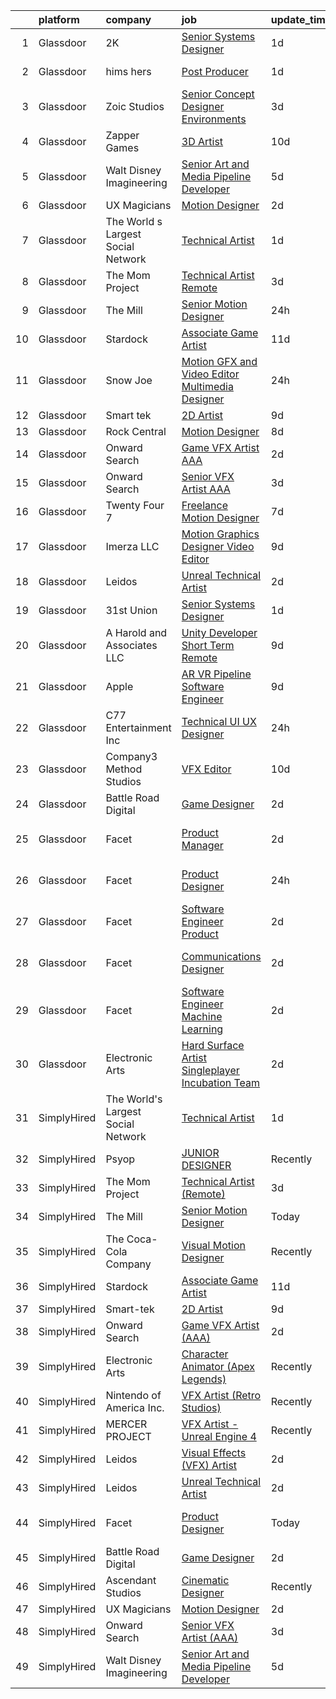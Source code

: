 

|    | platform    | company                            | job                                                                                                                                                                                                                                                                                                                                                                                                                                                                                                                                                                                                                                                                                                                                                                                                                                                                                                                                                                                                                                                                                                                                                                                                                                                                                                                                                                                | update_time   | location          |
|---:|:------------|:-----------------------------------|:-----------------------------------------------------------------------------------------------------------------------------------------------------------------------------------------------------------------------------------------------------------------------------------------------------------------------------------------------------------------------------------------------------------------------------------------------------------------------------------------------------------------------------------------------------------------------------------------------------------------------------------------------------------------------------------------------------------------------------------------------------------------------------------------------------------------------------------------------------------------------------------------------------------------------------------------------------------------------------------------------------------------------------------------------------------------------------------------------------------------------------------------------------------------------------------------------------------------------------------------------------------------------------------------------------------------------------------------------------------------------------------|:--------------|:------------------|
|  1 | Glassdoor   | 2K                                 | [Senior Systems Designer](https://www.glassdoor.com/partner/jobListing.htm?pos=122&ao=1136043&s=58&guid=000001817599f452b5775cb8372353f3&src=GD_JOB_AD&t=SR&vt=w&ea=1&cs=1_9abc29a1&cb=1655535433118&jobListingId=1007944711696&jrtk=3-0-1g5qpjt41itm3801-1g5qpjt4fis3r800-ce2eaeaa8ed9abbc-)                                                                                                                                                                                                                                                                                                                                                                                                                                                                                                                                                                                                                                                                                                                                                                                                                                                                                                                                                                                                                                                                                      | 1d            | San Mateo, CA     |
|  2 | Glassdoor   | hims   hers                        | [Post Producer](https://www.glassdoor.com/partner/jobListing.htm?pos=130&ao=1136043&s=58&guid=000001817599f452b5775cb8372353f3&src=GD_JOB_AD&t=SR&vt=w&ea=1&cs=1_3062784e&cb=1655535433118&jobListingId=1007945311760&jrtk=3-0-1g5qpjt41itm3801-1g5qpjt4fis3r800-572089550f33025c-)                                                                                                                                                                                                                                                                                                                                                                                                                                                                                                                                                                                                                                                                                                                                                                                                                                                                                                                                                                                                                                                                                                | 1d            | Los Angeles, CA   |
|  3 | Glassdoor   | Zoic Studios                       | [Senior Concept Designer   Environments](https://www.glassdoor.com/partner/jobListing.htm?pos=121&ao=1136043&s=58&guid=000001817599f452b5775cb8372353f3&src=GD_JOB_AD&t=SR&vt=w&ea=1&cs=1_515be57c&cb=1655535433117&jobListingId=1007940779750&jrtk=3-0-1g5qpjt41itm3801-1g5qpjt4fis3r800-3dd602ff0a6833af-)                                                                                                                                                                                                                                                                                                                                                                                                                                                                                                                                                                                                                                                                                                                                                                                                                                                                                                                                                                                                                                                                       | 3d            | Remote            |
|  4 | Glassdoor   | Zapper Games                       | [3D Artist](https://www.glassdoor.com/partner/jobListing.htm?pos=128&ao=1136043&s=58&guid=000001817599f452b5775cb8372353f3&src=GD_JOB_AD&t=SR&vt=w&cs=1_9989bf2d&cb=1655535433118&jobListingId=1007923638550&jrtk=3-0-1g5qpjt41itm3801-1g5qpjt4fis3r800-92a68e384079e975-)                                                                                                                                                                                                                                                                                                                                                                                                                                                                                                                                                                                                                                                                                                                                                                                                                                                                                                                                                                                                                                                                                                         | 10d           | Morrisville, NC   |
|  5 | Glassdoor   | Walt Disney Imagineering           | [Senior Art and Media Pipeline Developer](https://www.glassdoor.com/partner/jobListing.htm?pos=108&ao=1110586&s=58&guid=000001817599f452b5775cb8372353f3&src=GD_JOB_AD&t=SR&vt=w&cs=1_6124b251&cb=1655535433116&jobListingId=1007934373148&cpc=6FC5BA77C9A4CD78&jrtk=3-0-1g5qpjt41itm3801-1g5qpjt4fis3r800-e4cdf25cdb652116--6NYlbfkN0DAFTyt7pbDCC2JPO79CSdi1dIb81yjczP5qsKcZIxgiRd1qisRd4re16D_VG3-wzW7qMk83DrT4y-SoUQ3nyzBVUKkNesrLcNBSKci390ClqsbZP2D50Z9T4XOMNx8ky62zSdDJoKJfeq2L0S8YBMqM47CYdhvYGyIxRpFPUfbb1boO5u4f7VMCctXVURDBwz6RRgI3sZJtMJFYdldeGxQVpAOEPIRrHXF5ycevZHTT6iAwUW7vv1Ciuf1gMTIh445qXC_v19LoLnJG1mSo2NdzZarwdVUI9o6lD7ZsTUY4hE7piWZ-RivicHfXVhvNqpdGKytn1CI-fDXwfzlwpi5Q4C85wcSU5CP4lg1Hc61Hw3erD5PoWl3zpmN_xXCziXfG36_Lh-rhTAxOvPxfk5hIO8kRSnukmMPDKgHC5CMZcduLn7ztfXLjLaQwRqqhFyASTOWmNBWVw%3D%3D)                                                                                                                                                                                                                                                                                                                                                                                                                                                                                                                                                          | 5d            | Proctor, AR       |
|  6 | Glassdoor   | UX Magicians                       | [Motion Designer](https://www.glassdoor.com/partner/jobListing.htm?pos=117&ao=1136043&s=58&guid=000001817599f452b5775cb8372353f3&src=GD_JOB_AD&t=SR&vt=w&ea=1&cs=1_35a3bc9e&cb=1655535433117&jobListingId=1007942419974&jrtk=3-0-1g5qpjt41itm3801-1g5qpjt4fis3r800-5b2a766fdedec4d3-)                                                                                                                                                                                                                                                                                                                                                                                                                                                                                                                                                                                                                                                                                                                                                                                                                                                                                                                                                                                                                                                                                              | 2d            | Remote            |
|  7 | Glassdoor   | The World s Largest Social Network | [Technical Artist](https://www.glassdoor.com/partner/jobListing.htm?pos=105&ao=1110586&s=58&guid=000001817599f452b5775cb8372353f3&src=GD_JOB_AD&t=SR&vt=w&cs=1_6dd6ddf3&cb=1655535433115&jobListingId=1007945470127&cpc=9C2286EA3771AAF6&jrtk=3-0-1g5qpjt41itm3801-1g5qpjt4fis3r800-de89b06fe75f21ae--6NYlbfkN0DSgjPPcnEdvoK3uuxfISLALE6pB1FR7YSHOr_tSg5_QGIhoz_2VqUepdcKLBLI_zTmP0Cdwc6lpraoh9XYJnd_pt7wUHPw4IIhA9oQdU_zXLzlx3tdAdRRo6J89sBMEaNcmNojZwVeEdaa_PxE2Lf-fVWDI0HmuTZAzzh_-AE30m5moO3FwN80Qse5cC3pqWZoMIlalvx8msBUYw1ZUcZZqV5pXIxi_wB69kn0sET2o1njF3mHPkFANlXOO_7sBIvUJcbS5lsjJDyyLIAFj9dnRi4vs-zdqHzFw1K78GWUHvicnYY3RnVKKheD32GN4FVvlKtRr-mupFrdt1vxyA1uvx7bpUPKBl9Fej6CIA80RuI9PFv-wSOL-75SYh0HdCNar0pThgAQcHtv3a7ZCBcNAW6akTLV1bLIdTzhsVoreRqeWJwctLHcokeRrQWXEzG_33_W2Jdvt94o1Sl3GW0OBndIlnMkk-FbFxQmQrL0yNVF4hsIlISF4JcR1qtiu5JsCeUiZsbADgcIjNLB755dOaJtV-hs4xuWM_6_fNDTgABSShaGAdmW4l3t99gUxTQquT95h8p94A%3D%3D)                                                                                                                                                                                                                                                                                                                                                                                                                                                 | 1d            | New York, NY      |
|  8 | Glassdoor   | The Mom Project                    | [Technical Artist  Remote ](https://www.glassdoor.com/partner/jobListing.htm?pos=103&ao=1110586&s=58&guid=000001817599f452b5775cb8372353f3&src=GD_JOB_AD&t=SR&vt=w&cs=1_557d1cf7&cb=1655535433115&jobListingId=1007939939925&cpc=BAEB662971763A76&jrtk=3-0-1g5qpjt41itm3801-1g5qpjt4fis3r800-264f9011810ab4a3--6NYlbfkN0BDp_epf89aHDQhKpPegNJQ_ldQpEFZQsM9OcONMGxWx6pU56EKHF58QjVdAUvn2gX31HUntCyLUwzir2_2qLQKiwc4zqgc0EcGzWlJtEFabSJje5p3zQNcGS6mmu-hK71c0amOsooqt9D74xqUp2Fe1oOyI1RWtfFw9BBSi2GEBaE6UlKZT1OWJEzUiWGsGr7xMk7Pgb1LdRWxo4_ycJVe5StEfFU-XeChhT0tCBXeO6I6dmM4yNSELYA0sQdOOTZkU8UwDC-Jw3bMzZtCqX3fCMAhuWImB8cYdp-qh4gT2TJAric6TdquSdFcGcQDykcMuzLLOIZgvufNHkR3-raYGL0knC9xiJgAEx35viAHxH52JxnHP9R5AfIXtq33HEBTDBWaHzacKxKHV0nL0XoBG-bpdUu0WvbFsCVSyqr2F1D_6jchPbVeYjmw3bre_J8Q43frSum0ioGlL7MYNJF9J6jelGX_VyAPiG6R8iG_q0QvFg-0XPiGVYSIjcnuSRSw4TeAftlo29QifPB_Z_eajSFjJT9qO0aK8p5jaPrzHVzIefzbGkUbEC3VNJFaRG0lci7LGXWz6Q%3D%3D)                                                                                                                                                                                                                                                                                                                                                                                                                                        | 3d            | Bell, CA          |
|  9 | Glassdoor   | The Mill                           | [Senior Motion Designer](https://www.glassdoor.com/partner/jobListing.htm?pos=114&ao=1136043&s=58&guid=000001817599f452b5775cb8372353f3&src=GD_JOB_AD&t=SR&vt=w&cs=1_2e1deb35&cb=1655535433117&jobListingId=1007948420630&jrtk=3-0-1g5qpjt41itm3801-1g5qpjt4fis3r800-4568a48ad2af7345-)                                                                                                                                                                                                                                                                                                                                                                                                                                                                                                                                                                                                                                                                                                                                                                                                                                                                                                                                                                                                                                                                                            | 24h           | Los Angeles, CA   |
| 10 | Glassdoor   | Stardock                           | [Associate Game Artist](https://www.glassdoor.com/partner/jobListing.htm?pos=115&ao=1136043&s=58&guid=000001817599f452b5775cb8372353f3&src=GD_JOB_AD&t=SR&vt=w&ea=1&cs=1_e14fb44d&cb=1655535433117&jobListingId=1007922211857&jrtk=3-0-1g5qpjt41itm3801-1g5qpjt4fis3r800-21858a99e1df3e9a-)                                                                                                                                                                                                                                                                                                                                                                                                                                                                                                                                                                                                                                                                                                                                                                                                                                                                                                                                                                                                                                                                                        | 11d           | Plymouth, MI      |
| 11 | Glassdoor   | Snow Joe                           | [Motion GFX and Video Editor   Multimedia Designer](https://www.glassdoor.com/partner/jobListing.htm?pos=116&ao=1136043&s=58&guid=000001817599f452b5775cb8372353f3&src=GD_JOB_AD&t=SR&vt=w&cs=1_1aa65fd4&cb=1655535433117&jobListingId=1007947596431&jrtk=3-0-1g5qpjt41itm3801-1g5qpjt4fis3r800-b38b4f43e2f798cc-)                                                                                                                                                                                                                                                                                                                                                                                                                                                                                                                                                                                                                                                                                                                                                                                                                                                                                                                                                                                                                                                                 | 24h           | Hoboken, NJ       |
| 12 | Glassdoor   | Smart tek                          | [2D Artist](https://www.glassdoor.com/partner/jobListing.htm?pos=107&ao=1110586&s=58&guid=000001817599f452b5775cb8372353f3&src=GD_JOB_AD&t=SR&vt=w&ea=1&cs=1_cc883494&cb=1655535433116&jobListingId=1007926539829&cpc=59DEFF8D475298C3&jrtk=3-0-1g5qpjt41itm3801-1g5qpjt4fis3r800-a94aabdde8f78f86--6NYlbfkN0DP7N_JgDagYY8-Mk0WwzF0Q0gIEsWRfzc2JbQn8QKLxI5WINWVnLWau4r_adrYk_08nopmky6Yp9KXowhxiUrOn7TbAJEr6jRYi4l_eSgzSUpbVxlzj68TqKGwwwFb2TToCx1ALHckjtar26PQYrbpVTsVb9J0ZlsFx66Vl5tNLkfXJg01BTuIycT2f4d_rjJXfCt93OVe1R1Jcy2AkewesLsWpMp9n5c_Fqh0Vj_aPJR0Q56FlaqGN1cbwIbZdm7aFYhiuUULySeI_QSy2eC2xu2FimPO8ciWWWgljVinCKso5GIrlH0BbHIZ64R_gT0crUzdYGsjCGlHKPIRZkuwzGoDjf3CothmeUXgWPE8EboTuCaUbH-L4pgmGXXkSp26PvDurRR2VpSNpHvavhUPshOdMTD-VE877KGS0HsEpijkeswbTvtrPKI_VIC9vmqKAMLwRzxPn3dkYOAWMn32xNJjWJMMSvuh1SNkwM5xp-IlZObDR8hr)                                                                                                                                                                                                                                                                                                                                                                                                                                                                                                                                               | 9d            | Duluth, GA        |
| 13 | Glassdoor   | Rock Central                       | [Motion Designer](https://www.glassdoor.com/partner/jobListing.htm?pos=127&ao=1136043&s=58&guid=000001817599f452b5775cb8372353f3&src=GD_JOB_AD&t=SR&vt=w&cs=1_d9c9ef15&cb=1655535433118&jobListingId=1007928332112&jrtk=3-0-1g5qpjt41itm3801-1g5qpjt4fis3r800-1e000492b5f20891-)                                                                                                                                                                                                                                                                                                                                                                                                                                                                                                                                                                                                                                                                                                                                                                                                                                                                                                                                                                                                                                                                                                   | 8d            | Detroit, MI       |
| 14 | Glassdoor   | Onward Search                      | [Game VFX Artist  AAA ](https://www.glassdoor.com/partner/jobListing.htm?pos=104&ao=1110586&s=58&guid=000001817599f452b5775cb8372353f3&src=GD_JOB_AD&t=SR&vt=w&ea=1&cs=1_b65fbcd8&cb=1655535433116&jobListingId=1007941481350&cpc=5E31031E1AFF45A7&jrtk=3-0-1g5qpjt41itm3801-1g5qpjt4fis3r800-52a6a5fc57bf2545--6NYlbfkN0B7YoEZZ2QAGDyEGGmBPAUWSHc1Mt3sMCn9FehKcWA3w1Jyd5V8lWMcCNcrTVJ9hnW7k7XyuXHfanvGi6PJPAE0Pv0Ryh-JptsaHmu6l5ePQXpf80VOzE8oLeNg8LSCLaT8Is2hSHsURdqHuKU3MBOiZwVKj_bGzkqosSgxOZbigO-xqLGbNIBMg9PVYcMaZOBJ1MafpZshj0m5j7I85Xyuwsn_gO5OxFQVaIrl_8AaJlPj-V9BcfTs7hgvxf7sxD2gRJl-q7NSHBxJ5NC5cfIFBA8wfoK3ebHZ2Gb-cw2AjeowjeMm9GcvzchD1r7s370Vm4pRo4vT__WFYb0pLs7dE1Mj9hMTz7U5e5VPiBdKCf2jxlUqzbAuRuMyxqXJrc6-mLfvZuuXWMWIy9CNsytLhSERQptZkNNu2QJW1GLMFDuumq1qdFQ-OOxB8hhUmnm27Vo8EAXWFTfwQqnLu7yiPPiVXHHrmY865Dw8DqNBfy-SAuYghvzoWf_QRAmjJM4Tl-VJ2Bau9Qa-C-8fk0wxzPzJjx3cEUftL7ETUj-QsZZR24LMmh3MPo6Th0XnINyeE3dEJQAD87zPbmZvm0DwYRbAVq2QHoB5YM4RtdyhR5oAlTR6HsSjJgBv_QAk2ilZ0KHPqNM_7FMKW6KAD5TiLG2mgw1ZaWhVRBh3TKfZ9wYFTTtl_whIYyxOcauwy7MQ3srMfZP5QeEgfXoWVZsfa8KdvKlM6x-JEOewGGGEZRk155dOnqz6nCjNs2qTS3JlSHu2slPsFtRIUxkVifM-6QMT_BMALzSPZR-XvmLvAqWpc-QAAXbI78pclSiqgrT3mjbP1tTDMQAosh1Qy5krJlbJ3o_oP-yfSK2I8WFjxjUBqdeUztpmkBayUqhi_zqDCHfXSMaiy-FONbx1MhWzQQjH8egRg3fx4Xs_EJx1ixbZP_QfIoiO1tGJI1BT_8icIrPrTtX8C28U72pMLix0bheSWXvTuzXAkdZxGNFvpkpKYQVF_cbu)   | 2d            | Irvine, CA        |
| 15 | Glassdoor   | Onward Search                      | [Senior VFX Artist  AAA ](https://www.glassdoor.com/partner/jobListing.htm?pos=106&ao=1110586&s=58&guid=000001817599f452b5775cb8372353f3&src=GD_JOB_AD&t=SR&vt=w&ea=1&cs=1_645053b3&cb=1655535433116&jobListingId=1007940995781&cpc=CBEBA1A9D941894A&jrtk=3-0-1g5qpjt41itm3801-1g5qpjt4fis3r800-d56ccd77703b3b32--6NYlbfkN0B7YoEZZ2QAGDyEGGmBPAUWSHc1Mt3sMCn9FehKcWA3w1Jyd5V8lWMcCNcrTVJ9hnW439lD8889pTn58W7_ayFPduOuPIEk4LorV3Fkk6urTC11HrkeVIOZiucu2zjQJaNr--fmDvwb_WPMXscQ32tBIL68DgsR9HiUy0vcaJL7yd0BBT1QXOEt0hny-_7FwWgMaUtyX2A_iXhCLd83NK44aLi064qKm8LKqQaLWIT46yLrtTx_2rphA-qtbONoWHRIxlk63GRuHb-yCbZVG_vQoKOem0-fyp-CiLvqxGKvc2b0LvhAThn6xNGtAaW3y_gc659YAVwi2LuuR_SaXquJXcGADuGFYezUTXUUhOiG2n1F3NjwhHC3-NNyuvu6dR6aCo0Z-aWm0K0avApiTlh8xc0yss55ZeKxl_HTmqRjWRpWS5hy9tTh1leWjNhomaF4zAW3pBR9PTMZYpl0h4wdcUhsNdQOct2GlgUvoX5La3yJbfhjzhSgX1Q0HkrZAKDYDaylkKptU8SC_w0MjHowQMLGMM944oMScte6KgFUSNMK3rtPwXQtjQ18ZC9yRA8qbXLko13A7QLjpo9A2Cy6q6suy45wNBBgeb2T2v8cWOrhfn3P3MMQk1sb68N-THvxHmTudFFOHciIvIzQHJtisRcjyaT7NOt3FeTvE2gKibvC0spjQvj5iWrq7MhRSycMF0aemJNNvP2Mlb8LALLay0gpQBlFU7iufy0LgOs-d-PziFAuEeBxlRmZF5hFRL8BsjCRFHrv_WWClkz-Zbn9Er11Cu3npMeTF35_HMaXaArm6F41PnHDo7qWt2EGwTUCfjUiPFRmGr_PYlyoMPJIRcLanO05Vz33uiPJloST7GpZ7U0l8C_uHwZ1kqctdHuW9UKJkILrdMX0tZVmh580ziaImJucdOWYySO_-_Pwu3lJreaAjYn9GOKf28NIv8P2_VxEv-WWIirp6u1axV5iYR_kiGEFHKuglNe5R1ws4__MX8Hajc5L) | 3d            | San Ramon, CA     |
| 16 | Glassdoor   | Twenty Four 7                      | [Freelance Motion Designer](https://www.glassdoor.com/partner/jobListing.htm?pos=111&ao=1136043&s=58&guid=000001817599f452b5775cb8372353f3&src=GD_JOB_AD&t=SR&vt=w&cs=1_a1668245&cb=1655535433116&jobListingId=1007932732558&jrtk=3-0-1g5qpjt41itm3801-1g5qpjt4fis3r800-4262249da82cfccc-)                                                                                                                                                                                                                                                                                                                                                                                                                                                                                                                                                                                                                                                                                                                                                                                                                                                                                                                                                                                                                                                                                         | 7d            | Portland, OR      |
| 17 | Glassdoor   | Imerza  LLC                        | [Motion Graphics Designer Video Editor](https://www.glassdoor.com/partner/jobListing.htm?pos=118&ao=1136043&s=58&guid=000001817599f452b5775cb8372353f3&src=GD_JOB_AD&t=SR&vt=w&ea=1&cs=1_7f2b150e&cb=1655535433117&jobListingId=1007925698680&jrtk=3-0-1g5qpjt41itm3801-1g5qpjt4fis3r800-288a4a26fca535c9-)                                                                                                                                                                                                                                                                                                                                                                                                                                                                                                                                                                                                                                                                                                                                                                                                                                                                                                                                                                                                                                                                        | 9d            | Sarasota, FL      |
| 18 | Glassdoor   | Leidos                             | [Unreal Technical Artist](https://www.glassdoor.com/partner/jobListing.htm?pos=102&ao=1110586&s=58&guid=000001817599f452b5775cb8372353f3&src=GD_JOB_AD&t=SR&vt=w&cs=1_cf7945ba&cb=1655535433115&jobListingId=1007942534448&cpc=8507CEB59E1C6AFB&jrtk=3-0-1g5qpjt41itm3801-1g5qpjt4fis3r800-8f4ae5795578ef6e--6NYlbfkN0CZUO70VSdYKA8PR3jfrSh5ljhqJhfDt0PzQCMubt8cRihWbmqO_-CcWTBwQGpXTij7f3URfWPIMThHTt3tGxfKzaCyKX591fJOuDZXagR_WoESiAk41m5Jre8N7w6OskZp3RJq_SKlMmSJBKbO7CpzFoF3RzMXAWQR0sLqlITwk46JXkL0NDRJHvD-I4Q8a4EUmRjPftHUwGzao9f71nQUxy39Tgw18E7GaTipeYUgcLzF_so05lGNj4n5uAabov1BSNkG_awWNGW55yV-jkHWd8_8u7hWBYiJzQGoM4DDSvaDoZJWmO40A9sXisUpKeEVUrUKpsmgrFDZ41ZhADYBWFSrJoRutYspei-zs0BYh4_urq0KyrYzrtLyEtxGfe9OU0AICqVzixo5akQFqfms8PY78_yPErMpLqBEmZunRzdYK6_tKZ4Tpz3DaYuHdf4v34eDDiR5Rr8Ejpr1hfeSE05ozxRZNDY3j7KcigeYBP3g4KmlHe3gRyBTOPiDEejO4jpRiwEf-n9-BKj4o_iLLXPKbHX8jv1FDQ-LF3r-ptZ1ZMKSoWkcAf-7hB_9HQV7gZ1NTaSo1MgBIH1MG_1IhlW2vVQyUKDB51oqmgjA8q97nzv__pn7)                                                                                                                                                                                                                                                                                                                                                                                                      | 2d            | Reston, VA        |
| 19 | Glassdoor   | 31st Union                         | [Senior Systems Designer](https://www.glassdoor.com/partner/jobListing.htm?pos=120&ao=1136043&s=58&guid=000001817599f452b5775cb8372353f3&src=GD_JOB_AD&t=SR&vt=w&cs=1_984fe6b8&cb=1655535433117&jobListingId=1007944712189&jrtk=3-0-1g5qpjt41itm3801-1g5qpjt4fis3r800-c1038c1991846fe4-)                                                                                                                                                                                                                                                                                                                                                                                                                                                                                                                                                                                                                                                                                                                                                                                                                                                                                                                                                                                                                                                                                           | 1d            | San Mateo, CA     |
| 20 | Glassdoor   | A  Harold and Associates  LLC      | [Unity Developer  Short Term Remote ](https://www.glassdoor.com/partner/jobListing.htm?pos=129&ao=1136043&s=58&guid=000001817599f452b5775cb8372353f3&src=GD_JOB_AD&t=SR&vt=w&ea=1&cs=1_4392bab6&cb=1655535433118&jobListingId=1007925954105&jrtk=3-0-1g5qpjt41itm3801-1g5qpjt4fis3r800-1e796db64d10e7f9-)                                                                                                                                                                                                                                                                                                                                                                                                                                                                                                                                                                                                                                                                                                                                                                                                                                                                                                                                                                                                                                                                          | 9d            | Jacksonville, FL  |
| 21 | Glassdoor   | Apple                              | [AR VR Pipeline Software Engineer](https://www.glassdoor.com/partner/jobListing.htm?pos=109&ao=1110586&s=58&guid=000001817599f452b5775cb8372353f3&src=GD_JOB_AD&t=SR&vt=w&cs=1_158f1bc4&cb=1655535433116&jobListingId=1007927431038&cpc=3BA4CE39D5B5DEF5&jrtk=3-0-1g5qpjt41itm3801-1g5qpjt4fis3r800-bb5f5cb949944411--6NYlbfkN0BvKrLyj5gPmtZO9T8euul8TCxuuKNOtzRJOomxnwSEodTz2Bc-sPZlbtkML8D-m4qjCGnf4bnfUrweF_RkuPHMQtZlGCPyYG7zIzY2mu6LkXJ3pkQqYHzuon2sI11N7eOYUdoD5_9TA2QbfOEUiLaBNSxj-9O_ShCUdvi43RaRw5Gnnp9bcr7hv060Kozh1pNrQYWW055Pqkt2AWEt4LqyFKXJHpNIP9uYh5wKXI7JQcKCm077QH2e0jGnMPEwRA8t-kZ0XWQnBQsM16r3nbIQ6N9yZtj5IoA6WIVcH48m2RdLepgTv4W3w3m_if7_K0MIJu4cbqRVY1EpkYFEFLoaVs0Bn3gIA_0OzZIqbL5vtQcFdnTVl4OigLb1SFIG8bKpDN0KZlPiR0AxBGMzve2FIwKyP5ZeCsPYxRuUp_0UIqTHAEf7CxJrc98fx-mwiEoYzMtW5NxHSI1jumxk7ae0_4jwamOaMerSV2vcv_eHm9Cznjc0g6GLqeUT9KIvDTSsjSc4EjMX-NkajrZ9ZpIWhDy2m8jPxkWRypKzd9x58IRzYyEMc8sQENA1yQi-gbyXMlSKnjKZ4L3NxGnD6Vc3xFXtQBHoDJ2yHnElv-YNmn4ptcbAH4puIkZL_1WGtqg2AgeEsqBW-j2OcB8iUYe4owJdZzhbvBKZQTic36AG7-mPtXKLsvsJGwDB-fkfVg8ZyoBWAEbbNrvriJm_7ei7nyRjDo3LuPZ7G9avDNP5YPbfFv4nREwhSYYXD6L9dp0GIho6oMnQ5dDEyT9MEmeD5PVKX1P6Ln0SRPJUeXNF-Y6VCJGlDr4D58_BnZkxZ02aQvOAV7_XPyRR-x6CWFQKLW00dGN1mnPlRMF5qKISH-lin4NxTCs9faNC4LMyH6Fzz6s779CahDvhtLmmZRDbvhba02qIyWGeIRHibRgdW52PVEOB1bNOlEBOUiPPQh-wW8_Li6QV7lmB0HccubrX)                             | 9d            | Boulder, CO       |
| 22 | Glassdoor   | C77 Entertainment Inc              | [Technical UI UX Designer](https://www.glassdoor.com/partner/jobListing.htm?pos=101&ao=1110586&s=58&guid=000001817599f452b5775cb8372353f3&src=GD_JOB_AD&t=SR&vt=w&ea=1&cs=1_c29b2bd9&cb=1655535433115&jobListingId=1007948194721&cpc=E773D000C9BC26FA&jrtk=3-0-1g5qpjt41itm3801-1g5qpjt4fis3r800-a9fe2164440c06a7--6NYlbfkN0D4nuovUOU2dPryPr7-xanE7ZFWASvaSyNm3BqXIbrO0iz58bpmlufSoE6c0SZpb2jLGU5WF1m_fE7XD7qifWq7OcRU0tCnVlyZNQmwmSLNsDv_3Dof6MqLhXP7GTjVnNtQ8dpvRedNpcI5MycMGN4mNmkX3m8UMtsQFmSxQsbxlhRmAsjE5p4sY6hXjN-xuWQUe7CBgGiQAqE0ArPW6RCISwRsAhsBHqw9Bz4LWyWbiuA62Sj5AopmFcHB3oYO35IBbFYXz5_RCFEzHbeWUciZHe8x7UOTpWuubZHOEYADAdIh74Q23h9_UIYXKv9s5oBW6bPDm0vpsVw7cBVEMyXzcDtGkE4e2oPjjFXu2XGoyL0wLA59dN_edkTcEzJvZG56UMUaeKRpG_KdoV4kN8DmrF5dy0IioJZ3peLT4mWksN380jchIlmrdzS7ZfmxJU49Jm6QgXYWH2poLM4FIJf0CQVIFF7EJJI2IeG2hnb4mvTHZhhNgy1hju5p-lTg_70%3D)                                                                                                                                                                                                                                                                                                                                                                                                                                                                                                                  | 24h           | Bellevue, WA      |
| 23 | Glassdoor   | Company3 Method Studios            | [VFX Editor](https://www.glassdoor.com/partner/jobListing.htm?pos=126&ao=1136043&s=58&guid=000001817599f452b5775cb8372353f3&src=GD_JOB_AD&t=SR&vt=w&ea=1&cs=1_f446d132&cb=1655535433118&jobListingId=1007923008494&jrtk=3-0-1g5qpjt41itm3801-1g5qpjt4fis3r800-1a313e9d2211dade-)                                                                                                                                                                                                                                                                                                                                                                                                                                                                                                                                                                                                                                                                                                                                                                                                                                                                                                                                                                                                                                                                                                   | 10d           | Santa Monica, CA  |
| 24 | Glassdoor   | Battle Road Digital                | [Game Designer](https://www.glassdoor.com/partner/jobListing.htm?pos=110&ao=1136043&s=58&guid=000001817599f452b5775cb8372353f3&src=GD_JOB_AD&t=SR&vt=w&ea=1&cs=1_f413d53d&cb=1655535433116&jobListingId=1007943476595&jrtk=3-0-1g5qpjt41itm3801-1g5qpjt4fis3r800-f5768db58fef4f73-)                                                                                                                                                                                                                                                                                                                                                                                                                                                                                                                                                                                                                                                                                                                                                                                                                                                                                                                                                                                                                                                                                                | 2d            | Remote            |
| 25 | Glassdoor   | Facet                              | [Product Manager](https://www.glassdoor.com/partner/jobListing.htm?pos=125&ao=1136043&s=58&guid=000001817599f452b5775cb8372353f3&src=GD_JOB_AD&t=SR&vt=w&ea=1&cs=1_89b78db8&cb=1655535433118&jobListingId=1007942852892&jrtk=3-0-1g5qpjt41itm3801-1g5qpjt4fis3r800-3aeaa13ee4b8da90-)                                                                                                                                                                                                                                                                                                                                                                                                                                                                                                                                                                                                                                                                                                                                                                                                                                                                                                                                                                                                                                                                                              | 2d            | San Francisco, CA |
| 26 | Glassdoor   | Facet                              | [Product Designer](https://www.glassdoor.com/partner/jobListing.htm?pos=119&ao=1136043&s=58&guid=000001817599f452b5775cb8372353f3&src=GD_JOB_AD&t=SR&vt=w&ea=1&cs=1_2aebdf67&cb=1655535433117&jobListingId=1007948227668&jrtk=3-0-1g5qpjt41itm3801-1g5qpjt4fis3r800-3ef07f10dc7cab1c-)                                                                                                                                                                                                                                                                                                                                                                                                                                                                                                                                                                                                                                                                                                                                                                                                                                                                                                                                                                                                                                                                                             | 24h           | San Francisco, CA |
| 27 | Glassdoor   | Facet                              | [Software Engineer   Product](https://www.glassdoor.com/partner/jobListing.htm?pos=124&ao=1136043&s=58&guid=000001817599f452b5775cb8372353f3&src=GD_JOB_AD&t=SR&vt=w&ea=1&cs=1_7acb8e70&cb=1655535433118&jobListingId=1007942853251&jrtk=3-0-1g5qpjt41itm3801-1g5qpjt4fis3r800-5c507ef4d2b1df1a-)                                                                                                                                                                                                                                                                                                                                                                                                                                                                                                                                                                                                                                                                                                                                                                                                                                                                                                                                                                                                                                                                                  | 2d            | San Francisco, CA |
| 28 | Glassdoor   | Facet                              | [Communications Designer](https://www.glassdoor.com/partner/jobListing.htm?pos=113&ao=1136043&s=58&guid=000001817599f452b5775cb8372353f3&src=GD_JOB_AD&t=SR&vt=w&ea=1&cs=1_7ded9dfe&cb=1655535433117&jobListingId=1007942852878&jrtk=3-0-1g5qpjt41itm3801-1g5qpjt4fis3r800-537d387b58b0c2ba-)                                                                                                                                                                                                                                                                                                                                                                                                                                                                                                                                                                                                                                                                                                                                                                                                                                                                                                                                                                                                                                                                                      | 2d            | San Francisco, CA |
| 29 | Glassdoor   | Facet                              | [Software Engineer   Machine Learning](https://www.glassdoor.com/partner/jobListing.htm?pos=123&ao=1136043&s=58&guid=000001817599f452b5775cb8372353f3&src=GD_JOB_AD&t=SR&vt=w&ea=1&cs=1_bef9f690&cb=1655535433118&jobListingId=1007942852875&jrtk=3-0-1g5qpjt41itm3801-1g5qpjt4fis3r800-d72e5880989bd4aa-)                                                                                                                                                                                                                                                                                                                                                                                                                                                                                                                                                                                                                                                                                                                                                                                                                                                                                                                                                                                                                                                                         | 2d            | San Francisco, CA |
| 30 | Glassdoor   | Electronic Arts                    | [Hard Surface Artist  Singleplayer Incubation Team ](https://www.glassdoor.com/partner/jobListing.htm?pos=112&ao=1136043&s=58&guid=000001817599f452b5775cb8372353f3&src=GD_JOB_AD&t=SR&vt=w&cs=1_e6a0315a&cb=1655535433116&jobListingId=1007942637389&jrtk=3-0-1g5qpjt41itm3801-1g5qpjt4fis3r800-d91f0bcd697e42ee-)                                                                                                                                                                                                                                                                                                                                                                                                                                                                                                                                                                                                                                                                                                                                                                                                                                                                                                                                                                                                                                                                | 2d            | Los Angeles, CA   |
| 31 | SimplyHired | The World's Largest Social Network | [Technical Artist](https://www.simplyhired.com/job/Y2FNoo1uTAcldWV6dQhjK7PuvsJN1U0ikAImFpa5s-XmibWBswR6Dg?q=vfx+designer)                                                                                                                                                                                                                                                                                                                                                                                                                                                                                                                                                                                                                                                                                                                                                                                                                                                                                                                                                                                                                                                                                                                                                                                                                                                          | 1d            | New York, NY      |
| 32 | SimplyHired | Psyop                              | [JUNIOR DESIGNER](https://www.simplyhired.com/job/zSJ2o2OxFVF9AqKa__B93UhQBlvvf_irwOF_5c0XrRg_GvznVO0-KQ?q=vfx+designer)                                                                                                                                                                                                                                                                                                                                                                                                                                                                                                                                                                                                                                                                                                                                                                                                                                                                                                                                                                                                                                                                                                                                                                                                                                                           | Recently      | New York, NY      |
| 33 | SimplyHired | The Mom Project                    | [Technical Artist (Remote)](https://www.simplyhired.com/job/w_v3qtMolkHlbVEkHC_iaB-jTTa0wRdaEDbU6unmiBOhbfIT32yzEg?q=vfx+designer)                                                                                                                                                                                                                                                                                                                                                                                                                                                                                                                                                                                                                                                                                                                                                                                                                                                                                                                                                                                                                                                                                                                                                                                                                                                 | 3d            | Bell, CA          |
| 34 | SimplyHired | The Mill                           | [Senior Motion Designer](https://www.simplyhired.com/job/fwKtF45aOjgF-NrPObWAXfDYlAza9yxJzd5JHe0F0WiGqKyObOiWyw?q=vfx+designer)                                                                                                                                                                                                                                                                                                                                                                                                                                                                                                                                                                                                                                                                                                                                                                                                                                                                                                                                                                                                                                                                                                                                                                                                                                                    | Today         | Los Angeles, CA   |
| 35 | SimplyHired | The Coca-Cola Company              | [Visual Motion Designer](https://www.simplyhired.com/job/EFzkjYWXW47Fqy2XN4j9gPLNjpFgj35tTyn0o7FOFDFkOP3kkX-9Wg?q=vfx+designer)                                                                                                                                                                                                                                                                                                                                                                                                                                                                                                                                                                                                                                                                                                                                                                                                                                                                                                                                                                                                                                                                                                                                                                                                                                                    | Recently      | Atlanta, GA       |
| 36 | SimplyHired | Stardock                           | [Associate Game Artist](https://www.simplyhired.com/job/LELCaOAydBqa1RBtPNwjFfv7QygAr3IrFYpD0idEFwZyPR6sMDSWwQ?q=vfx+designer)                                                                                                                                                                                                                                                                                                                                                                                                                                                                                                                                                                                                                                                                                                                                                                                                                                                                                                                                                                                                                                                                                                                                                                                                                                                     | 11d           | Plymouth, MI      |
| 37 | SimplyHired | Smart-tek                          | [2D Artist](https://www.simplyhired.com/job/xuboe7C5Q0up7yi0Bm759-yG_-gPeJ_LlyZCFBjcCPJSWHMPUgDSSw?q=vfx+designer)                                                                                                                                                                                                                                                                                                                                                                                                                                                                                                                                                                                                                                                                                                                                                                                                                                                                                                                                                                                                                                                                                                                                                                                                                                                                 | 9d            | Duluth, GA        |
| 38 | SimplyHired | Onward Search                      | [Game VFX Artist (AAA)](https://www.simplyhired.com/job/6vT9O54JDIXmLjvRqVKqsmDHpsBSu7ki65EW194k24vzwTc12iM2ag?q=vfx+designer)                                                                                                                                                                                                                                                                                                                                                                                                                                                                                                                                                                                                                                                                                                                                                                                                                                                                                                                                                                                                                                                                                                                                                                                                                                                     | 2d            | Irvine, CA        |
| 39 | SimplyHired | Electronic Arts                    | [Character Animator (Apex Legends)](https://www.simplyhired.com/job/gIyCJPsBEVMutB2VyBNFWSU2d1XJSdJhK4_i5UxZ_789NVLq9IOaNA?q=vfx+designer)                                                                                                                                                                                                                                                                                                                                                                                                                                                                                                                                                                                                                                                                                                                                                                                                                                                                                                                                                                                                                                                                                                                                                                                                                                         | Recently      | Los Angeles, CA   |
| 40 | SimplyHired | Nintendo of America Inc.           | [VFX Artist (Retro Studios)](https://www.simplyhired.com/job/68cBZ4AnaX3uJLP_81lfn13A6t8yKts3xr2qIByoC9NGhqKEGg7RRg?q=vfx+designer)                                                                                                                                                                                                                                                                                                                                                                                                                                                                                                                                                                                                                                                                                                                                                                                                                                                                                                                                                                                                                                                                                                                                                                                                                                                | Recently      | Austin, TX        |
| 41 | SimplyHired | MERCER PROJECT                     | [VFX Artist - Unreal Engine 4](https://www.simplyhired.com/job/2oePjLPnODm44ASH_jfmm99NvQfkSOC48xk2mIXNrjRpGVBiOBzF7Q?q=vfx+designer)                                                                                                                                                                                                                                                                                                                                                                                                                                                                                                                                                                                                                                                                                                                                                                                                                                                                                                                                                                                                                                                                                                                                                                                                                                              | Recently      | Remote            |
| 42 | SimplyHired | Leidos                             | [Visual Effects (VFX) Artist](https://www.simplyhired.com/job/D111T3Pqx3u9dJ8nwfLgLxvwgM3YJB-oaD53xoD4uaaMex8_uhSGfQ?q=vfx+designer)                                                                                                                                                                                                                                                                                                                                                                                                                                                                                                                                                                                                                                                                                                                                                                                                                                                                                                                                                                                                                                                                                                                                                                                                                                               | 2d            | Reston, VA        |
| 43 | SimplyHired | Leidos                             | [Unreal Technical Artist](https://www.simplyhired.com/job/vUjM88WNHByq9hkXVcDGaHDWJBcJwdAHwcSIeARFGUwNOCFNjopeUg?q=vfx+designer)                                                                                                                                                                                                                                                                                                                                                                                                                                                                                                                                                                                                                                                                                                                                                                                                                                                                                                                                                                                                                                                                                                                                                                                                                                                   | 2d            | Reston, VA        |
| 44 | SimplyHired | Facet                              | [Product Designer](https://www.simplyhired.com/job/mXfLdIzROFXZ4LZM8IUwypMkfkVTZlEQ5iYR6asUe9PpCJX1nH947A?q=vfx+designer)                                                                                                                                                                                                                                                                                                                                                                                                                                                                                                                                                                                                                                                                                                                                                                                                                                                                                                                                                                                                                                                                                                                                                                                                                                                          | Today         | San Francisco, CA |
| 45 | SimplyHired | Battle Road Digital                | [Game Designer](https://www.simplyhired.com/job/rDX3xWnaWuCBQyc3NgqB7-xeBT9Tz2lv1wfYIMnk09yFcrUlGJ1F8w?q=vfx+designer)                                                                                                                                                                                                                                                                                                                                                                                                                                                                                                                                                                                                                                                                                                                                                                                                                                                                                                                                                                                                                                                                                                                                                                                                                                                             | 2d            | Remote            |
| 46 | SimplyHired | Ascendant Studios                  | [Cinematic Designer](https://www.simplyhired.com/job/zygCMaVA2ARaSoXCZ9SG4nX8EOauT8LJsiPwOqf6ZR0PVz2PSVwgGw?q=vfx+designer)                                                                                                                                                                                                                                                                                                                                                                                                                                                                                                                                                                                                                                                                                                                                                                                                                                                                                                                                                                                                                                                                                                                                                                                                                                                        | Recently      | San Rafael, CA    |
| 47 | SimplyHired | UX Magicians                       | [Motion Designer](https://www.simplyhired.com/job/QOP8DcI9WD3GktQ2RrIGO75PxLpKLJZt7zveomNp0bmNkqytawhlsQ?q=vfx+designer)                                                                                                                                                                                                                                                                                                                                                                                                                                                                                                                                                                                                                                                                                                                                                                                                                                                                                                                                                                                                                                                                                                                                                                                                                                                           | 2d            | Remote            |
| 48 | SimplyHired | Onward Search                      | [Senior VFX Artist (AAA)](https://www.simplyhired.com/job/cKW-7xCk8PrfotsS4eZeFWamtnigPYHEkhAHrF_3A8AgneMuDFXCNQ?q=vfx+designer)                                                                                                                                                                                                                                                                                                                                                                                                                                                                                                                                                                                                                                                                                                                                                                                                                                                                                                                                                                                                                                                                                                                                                                                                                                                   | 3d            | San Ramon, CA     |
| 49 | SimplyHired | Walt Disney Imagineering           | [Senior Art and Media Pipeline Developer](https://www.simplyhired.com/job/C6-y3m9Vmk58kAdtA34au8XyLoiwZRhOvGzEiHLEFCnW3_K81lLd8A?q=vfx+designer)                                                                                                                                                                                                                                                                                                                                                                                                                                                                                                                                                                                                                                                                                                                                                                                                                                                                                                                                                                                                                                                                                                                                                                                                                                   | 5d            | Jacksonville, FL  |